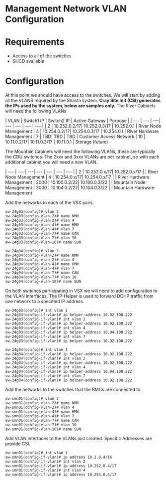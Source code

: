 # Management Network VLAN Configuration

# Requirements

- Access to all of the switches
- SHCD available

# Configuration

At this point we should have access to the switches.
We will start by adding all the VLANS required by the Shasta system.
**Cray Site Init (CSI) generates the IPs used by the system, below are samples only.**
The River Cabinets will need the following VLANs

| VLAN | Switch1 IP | Switch2 IP	| Active Gateway | Purpose |
| --- | --- | ---| --- | --- | --- | --- |
| 2 | 10.252.0.2/17| 10.252.0.3/17 | 10.252.0.1 | River Node Management
| 4 | 10.254.0.2/17| 10.254.0.3/17 | 10.254.0.1 | River Hardware Management
| 7 | TBD| TBD | TBD | Customer Access Network
| 10 | 10.11.0.2/17| 10.11.0.3/17 | 10.11.0.1 | Storage (future)

The Mountain Cabinets will need the following VLANs, these are typically the CDU switches.
The 2xxx and 3xxx VLANs are per cabinet, so with each additional cabinet you will need a new VLAN.

| --- | --- | ---| --- | --- | --- | --- |
| 2 | 10.252.0.x/17| 10.252.0.x/17 |  | River Node Management
| 4 | 10.254.0.x/17| 10.254.0.x/17 |  | River Hardware Management
| 2000 | 10.100.0.2/22| 10.100.0.3/22 |  | Mountain Node Management
| 3000 | 10.104.0.2/22| 10.104.0.3/22 |  | Mountain Hardware Management


Add the networks to each of the VSX pairs.
```
sw-24g03(config)# vlan 2
sw-24g03(config-vlan-2)# name NMN
sw-24g03(config-vlan-2)# vlan 4
sw-24g03(config-vlan-4)# name HMN
sw-24g03(config-vlan-4)# vlan 7 
sw-24g03(config-vlan-7)# name CAN
sw-24g03(config-vlan-7)# vlan 10
sw-24g03(config-vlan-10)# name SUN

sw-24g04(config)# vlan 2
sw-24g04(config-vlan-2)# name NMN
sw-24g04(config-vlan-2)# vlan 4
sw-24g04(config-vlan-4)# name HMN
sw-24g04(config-vlan-4)# vlan 7 
sw-24g04(config-vlan-7)# name CAN
sw-24g04(config-vlan-7)# vlan 10
sw-24g04(config-vlan-10)# name SUN
```
On both switches participating in VSX we will need to add configuration to the VLAN interfaces.
The IP-Helper is used to forward DCHP traffic from one network to a specified IP address.

```
sw-24g03(config)# int vlan 1
sw-24g03(config-if-vlan)# ip helper-address 10.92.100.222
sw-24g03(config-if-vlan)# int vlan 2
sw-24g03(config-if-vlan)# ip helper-address 10.92.100.222
sw-24g03(config-if-vlan)# int vlan 4
sw-24g03(config-if-vlan)# ip helper-address 10.94.100.222
sw-24g03(config-if-vlan)# int vlan 7
sw-24g03(config-if-vlan)# ip helper-address 10.92.100.222

sw-24g04(config)# int vlan 1
sw-24g04(config-if-vlan)# ip helper-address 10.92.100.222
sw-24g04(config-if-vlan)# int vlan 2
sw-24g04(config-if-vlan)# ip helper-address 10.92.100.222
sw-24g04(config-if-vlan)# int vlan 4
sw-24g04(config-if-vlan)# ip helper-address 10.94.100.222
sw-24g04(config-if-vlan)# int vlan 7
sw-24g04(config-if-vlan)# ip helper-address 10.92.100.222
```

Add the networks to the switches that the BMCs are connected to.

```
sw-smn01(config)# vlan 2
sw-smn01(config-vlan-2)# name NMN
sw-smn01(config-vlan-2)# vlan 4
sw-smn01(config-vlan-4)# name HMN
sw-smn01(config-vlan-4)# vlan 7 
sw-smn01(config-vlan-7)# name CAN
sw-smn01(config-vlan-7)# vlan 10
sw-smn01(config-vlan-10)# name SUN
```

Add VLAN interfaces to the VLANs just created.
Specific Addresses are provide CSI.

```
sw-smn01(config)# int vlan 1
sw-smn01(config-if-vlan)# ip address 10.1.0.4/16
sw-smn01(config-if-vlan)# int vlan 2
sw-smn01(config-if-vlan)# ip address 10.252.0.4/17
sw-smn01(config-if-vlan)# int vlan 4
sw-smn01(config-if-vlan)# ip address 10.254.0.4/17
```

